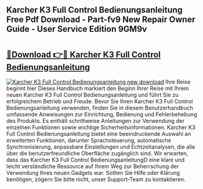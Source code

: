 ## Karcher K3 Full Control Bedienungsanleitung Free Pdf Download - Part-fv9 New Repair Owner Guide - User Service Edition 9GM9v

# <h2><a href="http://df5ksb.blite.top/?on=Karcher+K3+Full+Control+Bedienungsanleitung">🔗Download 👉🔴 Karcher K3 Full Control Bedienungsanleitung</a></h2>

[![Karcher K3 Full Control Bedienungsanleitung new download](https://i.imgur.com/lujVjoI.png)](http://df5ksb.blite.top/?on=Karcher+K3+Full+Control+Bedienungsanleitung)
Ihre Reise beginnt hier Dieses Handbuch markiert den Beginn Ihrer Reise mit Ihrem neuen Karcher K3 Full Control Bedienungsanleitung und führt Sie zu erfolgreichem Betrieb und Freude. Bevor Sie Ihren Karcher K3 Full Control Bedienungsanleitung verwenden, finden Sie in diesem Benutzerhandbuch umfassende Anweisungen zur Einrichtung, Bedienung und Fehlerbehebung des Produkts. Es enthält schrittweise Anleitungen zur Verwendung der einzelnen Funktionen sowie wichtige Sicherheitsinformationen. Karcher K3 Full Control Bedienungsanleitung bietet eine beeindruckende Auswahl an erweiterten Funktionen, darunter Sprachsteuerung, automatische Synchronisierung, anpassbare Einstellungen und Echtzeitanalysen, die alle über die benutzerfreundliche Oberfläche zugänglich sind. Wir erwarten, dass das Karcher K3 Full Control BedienungsanleitungD eine klare und leicht verständliche Ressource auf Ihrem Weg zur Beherrschung der Verwendung Ihres neuen Gadgets war. Sollten Sie Hilfe oder Klärung benötigen, zögern Sie bitte nicht, unser Support-Team zu kontaktieren.
